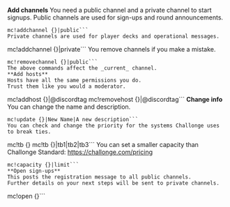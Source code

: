 **Add channels**
You need a public channel and a private channel to start signups.
Public channels are used for sign-ups and round announcements.
```
mc!addchannel {}|public```
Private channels are used for player decks and operational messages.
```
mc!addchannel {}|private```
You remove channels if you make a mistake.
```
mc!removechannel {}|public```
The above commands affect the _current_ channel.
**Add hosts**
Hosts have all the same permissions you do.
Trust them like you would a moderator.
```
mc!addhost {}|@discordtag
mc!removehost {}|@discordtag```
**Change info**
You can change the name and description.
```
mc!update {}|New Name|A new description```
You can check and change the priority for the systems Challonge uses to break ties.
```
mc!tb {}
mc!tb {}|tb1|tb2|tb3```
You can set a smaller capacity than Challonge Standard: https://challonge.com/pricing
```
mc!capacity {}|limit```
**Open sign-ups**
This posts the registration message to all public channels.
Further details on your next steps will be sent to private channels.
```
mc!open {}```
